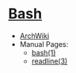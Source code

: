 # [Bash](https://www.gnu.org/software/bash/)

- [ArchWiki](https://wiki.archlinux.org/title/bash)
- Manual Pages: 
  - [bash(1)](https://man.archlinux.org/man/bash.1)
  - [readline(3)](https://man.archlinux.org/man/readline.3)
